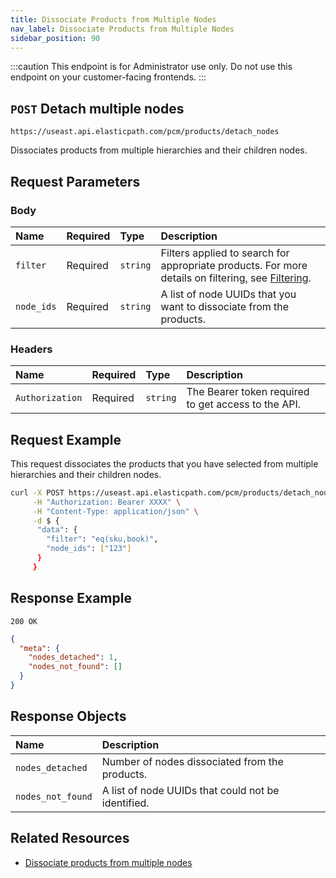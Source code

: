 ```yaml
---
title: Dissociate Products from Multiple Nodes
nav_label: Dissociate Products from Multiple Nodes
sidebar_position: 90
---
```


:::caution
This endpoint is for Administrator use only. Do not use this endpoint on your customer-facing frontends.
:::

## `POST` Detach multiple nodes

```http
https://useast.api.elasticpath.com/pcm/products/detach_nodes
```

Dissociates products from multiple hierarchies and their children nodes.

## Request Parameters

### Body

| Name       | Required | Type     | Description                               |
|:-----------|:---------|:---------|:------------------------------------------|
| `filter`   | Required | `string` | Filters applied to search for appropriate products. For more details on filtering, see [Filtering](/guides/Getting-Started/api-overview/filtering). |
| `node_ids` | Required | `string` | A list of node UUIDs that you want to dissociate from the products. |

### Headers

| Name            | Required | Type     | Description                          |
|:----------------|:---------|:---------|:-------------------------------------|
| `Authorization` | Required | `string` | The Bearer token required to get access to the API. |

## Request Example

This request dissociates the products that you have selected from multiple hierarchies and their children nodes.

```bash
curl -X POST https://useast.api.elasticpath.com/pcm/products/detach_nodes \
     -H "Authorization: Bearer XXXX" \
     -H "Content-Type: application/json" \
     -d $ {
      "data": {
        "filter": "eq(sku,book)",
        "node_ids": ["123"]
      }
     }
```

## Response Example

`200 OK`

```json
{
  "meta": {
    "nodes_detached": 1,
    "nodes_not_found": []
  }
}
```

## Response Objects

| Name              | Description                                        |
|:------------------|:---------------------------------------------------|
| `nodes_detached`  | Number of nodes dissociated from the products.     |
| `nodes_not_found` | A list of node UUIDs that could not be identified. |

## Related Resources

- [Dissociate products from multiple nodes](/docs/pxm/hierarchies/hierarchy#dissociating-products-from-multiple-nodes)

